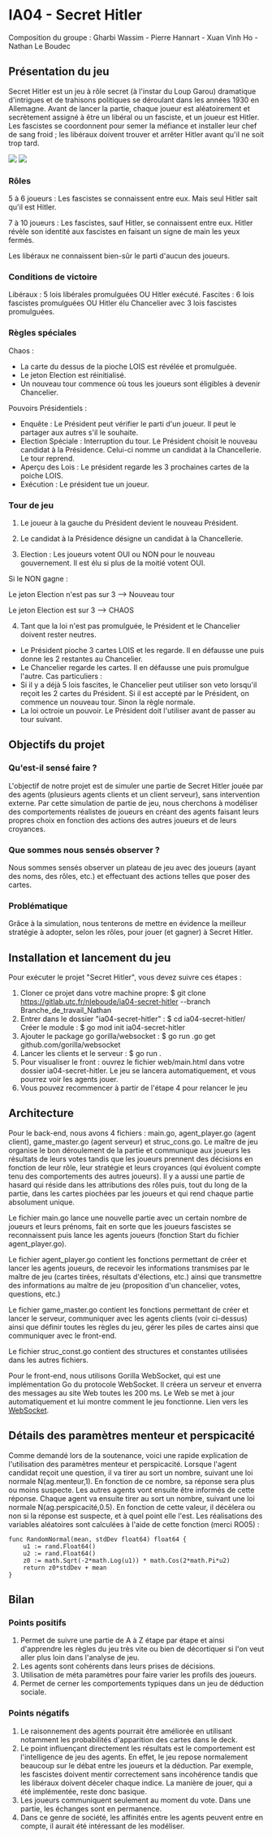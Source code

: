 # IA04 - Secret Hitler
Composition du groupe : Gharbi Wassim - Pierre Hannart - Xuan Vinh Ho - Nathan Le Boudec

## Présentation du jeu
Secret Hitler est un jeu à rôle secret (à l'instar du Loup Garou) dramatique d'intrigues et de trahisons politiques se déroulant dans les années 1930 en Allemagne. Avant de lancer la partie, chaque joueur est aléatoirement et secrètement assigné à être un libéral ou un fasciste, et un joueur est Hitler. Les fascistes se coordonnent pour semer la méfiance et installer leur chef de sang froid ; les libéraux doivent trouver et arrêter Hitler avant qu'il ne soit trop tard.

![](https://www.booksmith.com/sites/booksmith.com/files/styles/uc_product_full/public/SH_1.jpg?itok=EkNll-H7)
![](https://d1clhjx8k26u75.cloudfront.net/wp-content/uploads/2019/06/03170158/SecretHitlerBoardGameComponents.jpg)

### Rôles
5 à 6 joueurs : Les fascistes se connaissent entre eux. Mais seul Hitler sait qu'il est Hitler.

7 à 10 joueurs : Les fascistes, sauf Hitler, se connaissent entre eux. Hitler révèle son identité aux fascistes en faisant un signe de main les yeux fermés.

Les libéraux ne connaissent bien-sûr le parti d'aucun des joueurs.

### Conditions de victoire
Libéraux : 5 lois libérales promulguées OU Hitler exécuté.
Fascites : 6 lois fascistes promulguées OU Hitler élu Chancelier avec 3 lois fascistes promulguées.

### Règles spéciales
Chaos : 
- La carte du dessus de la pioche LOIS est révélée et promulguée.
- Le jeton Election est réinitialisé.
- Un nouveau tour commence où tous les joueurs sont éligibles à devenir Chancelier.

Pouvoirs Présidentiels :
- Enquête : Le Président peut vérifier le parti d'un joueur. Il peut le partager aux autres s'il le souhaite.
- Election Spéciale : Interruption du tour. Le Président choisit le nouveau candidat à la Présidence. Celui-ci nomme un candidat à la Chancellerie. Le tour reprend.
- Aperçu des Lois : Le président regarde les 3 prochaines cartes de la poiche LOIS.
- Exécution : Le président tue un joueur.

### Tour de jeu
1) Le joueur à la gauche du Président devient le nouveau Président.

2) Le candidat à la Présidence désigne un candidat à la Chancellerie.

3) Election : Les joueurs votent OUI ou NON pour le nouveau gouvernement. Il est élu si plus de la moitié votent OUI.

Si le NON gagne :

Le jeton Election n'est pas sur 3 --> Nouveau tour

Le jeton Election est sur 3 --> CHAOS

4) Tant que la loi n'est pas promulguée, le Président et le Chancelier doivent rester neutres.
- Le Président pioche 3 cartes LOIS et les regarde. Il en défausse une puis donne les 2 restantes au Chancelier.
- Le Chancelier regarde les cartes. Il en défausse une puis promulgue l'autre.
Cas particuliers :
- Si il y a déjà 5 lois fascites, le Chancelier peut utiliser son veto lorsqu'il reçoit les 2 cartes du Président. Si il est accepté par le Président, on commence un nouveau tour. Sinon la règle normale.
- La loi octroie un pouvoir. Le Président doit l'utiliser avant de passer au tour suivant.


## Objectifs du projet

### Qu'est-il sensé faire ?

L'objectif de notre projet est de simuler une partie de Secret Hitler jouée par des agents (plusieurs agents clients et un client serveur), sans intervention externe.
Par cette simulation de partie de jeu, nous cherchons à modéliser des comportements réalistes de joueurs en créant des agents faisant leurs propres choix en fonction des actions des autres joueurs et de leurs croyances.

### Que sommes nous sensés observer ?

Nous sommes sensés observer un plateau de jeu avec des joueurs (ayant des noms, des rôles, etc.) et effectuant des actions telles que poser des cartes.

### Problématique

Grâce à la simulation, nous tenterons de mettre en évidence la meilleur stratégie à adopter, selon les rôles, pour jouer (et gagner) à Secret Hitler.

## Installation et lancement du jeu
Pour exécuter le projet "Secret Hitler", vous devez suivre ces étapes :
1. Cloner ce projet dans votre machine propre: $ git clone https://gitlab.utc.fr/nleboude/ia04-secret-hitler --branch Branche_de_travail_Nathan
2. Entrer dans le dossier "ia04-secret-hitler" : $ cd ia04-secret-hitler/
Créer le module : $ go mod init ia04-secret-hitler
3. Ajouter le package go gorilla/websocket : $ go run .go get github.com/gorilla/websocket
4. Lancer les clients et le serveur : $ go run .  
5. Pour visualiser le front : ouvrez le fichier web/main.html dans votre dossier ia04-secret-hitler. Le jeu se lancera automatiquement, et vous pourrez voir les agents jouer.
6. Vous pouvez recommencer à partir de l'étape 4 pour relancer le jeu 

## Architecture
Pour le back-end, nous avons 4 fichiers : main.go, agent_player.go (agent client), game_master.go (agent serveur) et struc_cons.go.
Le maître de jeu organise le bon déroulement de la partie et communique aux joueurs les résultats de leurs votes tandis que les joueurs prennent des décisions en fonction de leur rôle, leur stratégie et leurs croyances (qui évoluent compte tenu des comportements des autres joueurs). Il y a aussi une partie de hasard qui réside dans les attributions des rôles puis, tout du long de la partie, dans les cartes piochées par les joueurs et qui rend chaque partie absolument unique.

Le fichier main.go lance une nouvelle partie avec un certain nombre de joueurs et leurs prénoms, fait en sorte que les joueurs fascistes se reconnaissent puis lance les agents joueurs (fonction Start du fichier agent_player.go).

Le fichier agent_player.go contient les fonctions permettant de créer et lancer les agents joueurs, de recevoir les informations transmises par le maître de jeu (cartes tirées, résultats d'élections, etc.) ainsi que transmettre des informations au maître de jeu (proposition d'un chancelier, votes, questions, etc.)

Le fichier game_master.go contient les fonctions permettant de créer et lancer le serveur, communiquer avec les agents clients (voir ci-dessus) ainsi que définir toutes les règles du jeu, gérer les piles de cartes ainsi que communiquer avec le front-end.

Le fichier struc_const.go contient des structures et constantes utilisées dans les autres fichiers.


Pour le front-end, nous utilisons Gorilla WebSocket, qui est une implémentation Go du protocole WebSocket. Il créera un serveur et enverra des messages au site Web toutes les 200 ms. Le Web se met à jour automatiquement et lui montre comment le jeu fonctionne. 
Lien vers les [WebSocket](https://github.com/gorilla/websocket).

## Détails des paramètres menteur et perspicacité

Comme demandé lors de la soutenance, voici une rapide explication de l'utilisation des paramètres menteur et perspicacité.
Lorsque l'agent candidat reçoit une question, il va tirer au sort un nombre, suivant une loi normale N(ag.menteur,1). En fonction de ce nombre, sa réponse sera plus ou moins suspecte.
Les autres agents vont ensuite être informés de cette réponse. Chaque agent va ensuite tirer au sort un nombre, suivant une loi normale N(ag.perspicacité,0.5). En fonction de cette valeur, il décèlera ou non si la réponse est suspecte, et à quel point elle l'est.
Les réalisations des variables aléatoires sont calculées à l'aide de cette fonction (merci RO05) :

```golang
func RandomNormal(mean, stdDev float64) float64 {
	u1 := rand.Float64()
	u2 := rand.Float64()
	z0 := math.Sqrt(-2*math.Log(u1)) * math.Cos(2*math.Pi*u2)
	return z0*stdDev + mean
}
```

## Bilan

### Points positifs
1. Permet de suivre une partie de A à Z étape par étape et ainsi d'apprendre les règles du jeu très vite ou bien de décortiquer si l'on veut aller plus loin dans l'analyse de jeu.
2. Les agents sont cohérents dans leurs prises de décisions.
3. Utilisation de méta paramètres pour faire varier les profils des joueurs.
4. Permet de cerner les comportements typiques dans un jeu de déduction sociale.

### Points négatifs
1. Le raisonnement des agents pourrait être améliorée en utilisant notamment les probabilités d'apparition des cartes dans le deck.
2. Le point influençant directement les résultats est le comportement est l'intelligence de jeu des agents. En effet, le jeu repose normalement beaucoup sur le débat entre les joueurs et la déduction. Par exemple, les fascistes doivent mentir correctement sans incohérence tandis que les libéraux doivent déceler chaque indice. La manière de jouer, qui a été implémentée, reste donc basique.
3. Les joueurs communiquent seulement au moment du vote. Dans une partie, les échanges sont en permanence.
4. Dans ce genre de société, les affinités entre les agents peuvent entre en compte, il aurait été intéressant de les modéliser.
